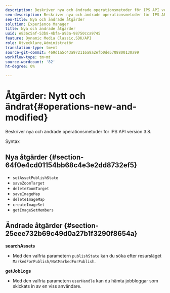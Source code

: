 ```yaml
---
description: Beskriver nya och ändrade operationsmetoder för IPS API version 3.8.
seo-description: Beskriver nya och ändrade operationsmetoder för IPS API version 3.8.
seo-title: Nya och ändrade åtgärder
solution: Experience Manager
title: Nya och ändrade åtgärder
uuid: e836c5af-53b8-4bfa-a93a-98750cca9745
feature: Dynamic Media Classic,SDK/API
role: Utvecklare,Administratör
translation-type: tm+mt
source-git-commit: 469d1a5c43a972116a8a2efb0de5708800130a99
workflow-type: tm+mt
source-wordcount: '82'
ht-degree: 0%

---
```



# Åtgärder: Nytt och ändrat{#operations-new-and-modified}

Beskriver nya och ändrade operationsmetoder för IPS API version 3.8.

Syntax

## Nya åtgärder {#section-64f0e4cd01154bb68c4e3e2dd8732ef5}

* `setAssetPublishState`
* `saveZoomTarget`
* `deleteZoomTarget`
* `saveImageMap`
* `deleteImageMap`
* `createImageSet`
* `getImageSetMembers`

## Ändrade åtgärder {#section-25eee732b69c49d0a27b1f3290f8654a}

**searchAssets**

* Med den valfria parametern `publishState` kan du söka efter resursläget `MarkedForPublish/NotMarkedForPublish`.

**getJobLogs**

* Med den valfria parametern `userHandle` kan du hämta jobbloggar som skickats in av en viss användare.

